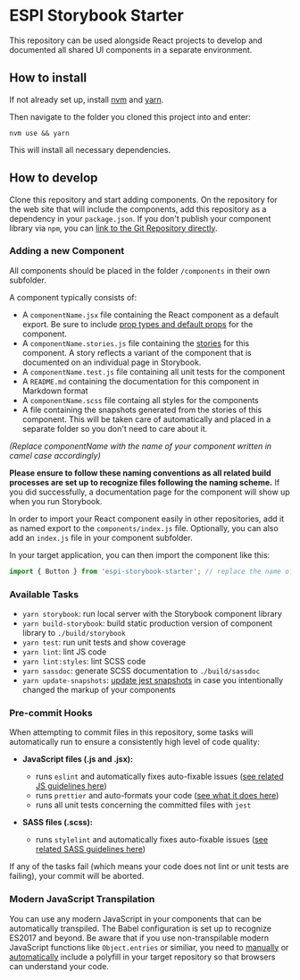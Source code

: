 # ESPI Storybook Starter

This repository can be used alongside React projects to develop and documented all shared UI components in a separate environment.

## How to install

If not already set up, install [nvm](https://github.com/creationix/nvm) and [yarn](https://yarnpkg.com/en/docs/install).


Then navigate to the folder you cloned this project into and enter:
```shell
nvm use && yarn 
```
This will install all necessary dependencies.

## How to develop

Clone this repository and start adding components. On the repository for the web site that will include the components, add this repository as a dependency in your `package.json`. If you don't publish your component library via `npm`, you can [link to the Git Repository directly](https://docs.npmjs.com/files/package.json#git-urls-as-dependencies).


### Adding a new Component

All components should be placed in the folder `/components` in their own subfolder.

A component typically consists of:

* A `componentName.jsx` file containing the React component as a default export. Be sure to include [prop types and default props](https://reactjs.org/docs/typechecking-with-proptypes.html) for the component.
* A `componentName.stories.js` file containing the [stories](https://storybook.js.org/basics/writing-stories/) for this component. A story reflects a variant of the component that is documented on an individual page in Storybook.
* A `componentName.test.js` file containing all unit tests for the component
* A `README.md` containing the documentation for this component in Markdown format
* A `componentName.scss` file containg all styles for the components
* A file containing the snapshots generated from the stories of this component. This will be taken care of automatically and placed in a separate folder so you don't need to care about it.

_(Replace componentName with the name of your component written in camel case accordingly)_

__Please ensure to follow these naming conventions as all related build processes are set up to recognize files following the naming scheme.__ If you did successfully, a documentation page for the component will show up when you run Storybook. 

In order to import your React component easily in other repositories, add it as named export to the `components/index.js` file. Optionally, you can also add an `index.js` file in your component subfolder.

In your target application, you can then import the component like this:

```javascript
import { Button } from 'espi-storybook-starter'; // replace the name of your repository accordingly
```

### Available Tasks

* `yarn storybook`: run local server with the Storybook component library
* `yarn build-storybook`: build static production version of component library to `./build/storybook`
* `yarn test`: run unit tests and show coverage
* `yarn lint`: lint JS code
* `yarn lint:styles`: lint SCSS code
* `yarn sassdoc`: generate SCSS documentation to `./build/sassdoc`
* `yarn update-snapshots`: [update jest snapshots](https://facebook.github.io/jest/docs/en/snapshot-testing.html) in case you intentionally changed the markup of your components

### Pre-commit Hooks

When attempting to commit files in this repository, some tasks will automatically run to ensure a consistently high level of code quality:

* __JavaScript files (.js and .jsx):__
  * runs `eslint` and automatically fixes auto-fixable issues ([see related JS guidelines here](https://github.com/airbnb/javascript))
  * runs `prettier` and auto-formats your code ([see what it does here](https://github.com/prettier/prettier))
  * runs all unit tests concerning the committed files with `jest`

* __SASS files (.scss):__
  * runs `stylelint` and automatically fixes auto-fixable issues ([see related SASS guidelines here](https://sass-guidelin.es/))

If any of the tasks fail (which means your code does not lint or unit tests are failing), your commit will be aborted.

### Modern JavaScript Transpilation

You can use any modern JavaScript in your components that can be automatically transpiled. The Babel configuration is set up to recognize ES2017 and beyond. Be aware that if you use non-transpilable modern JavaScript functions like `Object.entries` or similiar, you need to [manually](https://github.com/babel/babel/tree/master/packages/babel-polyfill) or [automatically](https://polyfill.io/v2/docs/) include a polyfill in your target repository so that browsers can understand your code.

